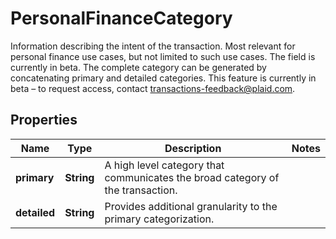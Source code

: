 

# PersonalFinanceCategory

Information describing the intent of the transaction. Most relevant for personal finance use cases, but not limited to such use cases. The field is currently in beta.  The complete category can be generated by concatenating primary and detailed categories.  This feature is currently in beta – to request access, contact transactions-feedback@plaid.com.

## Properties

| Name | Type | Description | Notes |
|------------ | ------------- | ------------- | -------------|
|**primary** | **String** | A high level category that communicates the broad category of the transaction. |  |
|**detailed** | **String** | Provides additional granularity to the primary categorization. |  |




